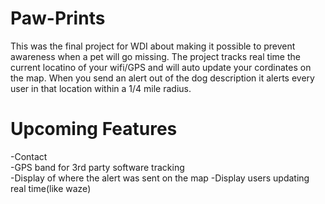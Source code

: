 Paw-Prints
==========

This was the final project for WDI about making it possible to prevent awareness when a pet will go missing.
The project tracks real time the current locatino of your wifi/GPS and will auto update your cordinates on the map. When you send an alert out of the dog description it alerts every user in that location within a 1/4 mile radius.

Upcoming Features
=========
-Contact <br>
-GPS band for 3rd party software tracking <br>
-Display of where the alert was sent on the map
-Display users updating real time(like waze)



